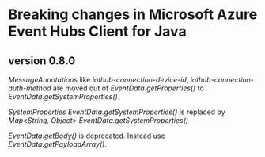 # Breaking changes in Microsoft Azure Event Hubs Client for Java

## version 0.8.0

*MessageAnnotations* like *iothub-connection-device-id*, *iothub-connection-auth-method* are moved out of *EventData.getProperties()* to *EventData.getSystemProperties()*.

*SystemProperties EventData.getSystemProperties()* is replaced by *Map<String, Object> EventData.getSystemProperties()*

*EventData.getBody()* is deprecated. Instead use *EventData.getPayloadArray()*.